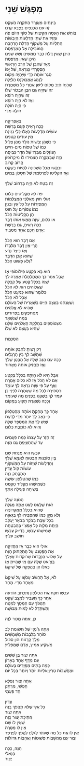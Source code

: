 # מִפְגָּשׁ שֵׁנִי

בֵּינְתַיִם מְאַוְרֵר הַתִּקְרָה הַשָּׁקֵט\
זֶה עִם הַכְּנָפַיִם בְּצֶבַע קְרֵם\
בּוֹחֵשׁ אֶת הָעִסָּה הַקֵּיצִית שֶׁל סוֹף הַיּוֹם פֹּה\
וּמֵזִיז אֶת שְׁתֵּי הַדְּלָעוֹת הַיְּבֵשׁוֹת \
הַתְּלֻיּוֹת עַל מַשְׁקוֹף הַדֶּלֶת הָרְחָבָה \
הַמּוֹבִילָה אֶל הַמִּרְפֶּסֶת \
הֵיכָן שֶׁאֵין דֶּלֶת כְּבָר חֲמִשִּׁים וְשֵׁשׁ שָׁנִים \
הֵיכָן שֶׁאֵין מִרְפֶּסֶת \
מֵאָז שֶׁהַבֵּן שֶׁל הָרַב הָרָאשִׁי\
הַסְּפָרַדִּי כַּנִּרְאֶה, שֶׁל יָפוֹ \
סָגַר אוֹתָהּ כְּדֵי שֶׁיִּהְיֶה מָקוֹם \
לְנַהַג אַמְבּוּלַנְס הַלַּיְלָה\
שֶׁהָיָה חַיָּב מָקוֹם לִישֹׁן אַחֲרֵי כָּל מִשְׁמֶרֶת\
זֶה שֶׁהָיָה גַּם הַבֵּן הַבְּכוֹר שֶׁלּוֹ\
זֶה שֶׁהָיָה רוֹפֵא\
וְאָז לֹא הָיָה רוֹפֵא\
כִּי הָיָה חוֹלֶה\
חוֹלֶה מִדַּי\
\
בְּאַפְרִיקָה\
כָּכָה רָאִיתָ פַּעַם בָּרֶשֶׁת\
עוֹשִׂים מִדְלָעוֹת כָּאֵלּוּ כְּלֵי נְגִינָה\
מִין עוּדִים קְטַנִּים\
כִּי כְּשֶׁהֵן יְבֵשׁוֹת נוֹלָד מֵהֶן צְלִיל \
כְּמוֹ שֶׁל טִפּוֹת מַיִם-חַיִּים\
הַנּוֹזְלִים מִבֶּרֶז שֶׁל חֲדַר כְּבִיסָה\
כָּזֶה שֶׁבְּמִקְרֶה הִצְמִידוּ לוֹ מִיקְרוֹפוֹן\
קָרוֹב קָרוֹב\
וּבִקְּשׁוּ מִכָּל הַשְּׁכוּנָה לִהְיוֹת בְּשֶׁקֶט\
וְאָז הִקְלִיטוּ לְפִרְסֹמֶת שֶׁל חִסָּכוֹן בְּמַיִם\
\
זֶה בֶּטַח לֹא הָיָה בָּרְחוֹב שֶׁלְּךָ\
\
פֹּה לֹא מַקְלִיטִים כְּלוּם\
אוּלַי חוּץ מֵאַלְפֵי הַמַּצְלֵמוֹת\
הַמְּפֻזָּרוֹת עַל כָּל עֵץ וּבִנְיָן\
כְּמוֹ צִפּוֹרִים עַל חוּט\
הֵן מַקְלִיטוֹת הַכֹּל\
אוֹ כְּלוּם, שֶׁזֶּה מַמָּשׁ אוֹתוֹ דָּבָר\
כָּכָה רָאִיתָ, גַּם בָּרֶשֶׁת\
אָדָם חָכָם אֶחָד מַסְבִּיר:\
\
אִם דָּבָר הוּא הַכֹּל\
הֲרֵי אֵין דָּבָר מִלְּבַדּוֹ\
וְאָז כֵּיצַד נֵדַע \
שֶׁהוּא אָכֵן הַדָּבָר\
וְלֹא פָּשׁוּט הַכֹּל?\
\
הוּא בָּא בְּקֶטַע פִילוֹסוֹפִי אָז\
אֲבָל אַחַר כָּךְ הַמְּתֻלְתֶּלֶת אָמְרָה לְךָ\
שֶׁזֶּה בִּכְלָל קֶטַע שֶׁל קַבָּלָה\
שֶׁאֱלוֹהִים הוּא לֹא הַכֹּל\
כְּלוֹמַר שֶׁהוּא כִּמְעַט הַכֹּל\
אֲבָל לֹא הַכֹּל\
וְשֶׁאֲנַחְנוּ בְּעֶצֶם חַיִּים בַּשְּׁאֵרִית שֶׁל הָעוֹלָם \
שֶׁהִיא לֹא אֱלֹהִים\
מִסְתַּפְּקִים בַּפֵּרוּרִים\
בְּמָה שֶׁנִּשְׁאַר\
מִצְטוֹפְפִים בְּחֶלְקַת הָאֱלֹהִים שֶׁלָּנוּ\
שֶׁהִיא בְּעֶצֶם לֹא שֶׁלּוֹ\
\
הַסְכָּמַת\
\
רַק רָצִיתָ לְחַבֵּק אוֹתָהּ\
שֶׁתֵּשֵׁב לְךָ בֵּין הָרַגְלַיִם\
כָּכָה עִם הַגַּב שֶׁלָּהּ אֶל הַבֶּטֶן שֶׁלְּךָ\
וְאָז תַּחֲזִיק אוֹתָהּ מֵאָחוֹר\
\
אֲבָל הִיא לֹא הָיְתָה בִּכְלָל בַּקֶּטַע\
אִם לֹא הַכֹּל אָז לֹא כְּלוּם אָמְרָה\
וְאַף עַל פִּי שֶׁזֶּה נִרְאֶה לְךָ עוֹמֵד\
בִּסְתִירָה לְכָל מָה שֶׁאָמְרָה לִפְנֵי כֵן\
עָמַד לְךָ בְּשֶׁקֶט בִּפְנִים מָה שֶׁעוֹמֵד\
וְכָכָה נִשְׁאֶרֶת תָּקוּעַ בַּמָּקוֹם\
\
אַחַר כָּךְ מָחַקְתָּ אוֹתָהּ מֵהַטֵּלֵפוֹן\
כִּי כָּאַב לָךְ יוֹתֵר מִדַּי לָדַעַת\
שֶׁיֵּשׁ לְךָ אֶת הַמִּסְפָּר שֶׁלָּהּ\
וְהִיא לֹא כּוֹתֶבֶת כְּלוּם\
\
זֶה חָזַר עַל עַצְמוֹ כַּמָּה פְּעָמִים\
עַד שֶׁהִתְעַיַּפְתָּ גַּם מִזֶּה\
\
עַכְשָׁו הִיא מֻנַּחַת שָׁם\
בֵּין סוֹכְנוּת הַבִּטּוּחַ לְאִמָּא שֶׁלְּךָ\
וְהַדְּלָעוֹת שֶׁזָּזוֹת עַל הַמַּשְׁקוֹף\
עוֹשׂוֹת קוֹל עָדִין\
מְתַקְתַּק כָּזֶה\
כְּמוֹ שֶׁהַטֵּלֵפוֹן עוֹשֶׂה\
כְּשֶׁמִּישֶׁהוּ מַקְלִיד טֵקְסְט\
בְּשִׂיחָה פְּעִילָה אִתְּךָ\
\
הַנּוֹנָה שֶׁלְּךָ\
זֹאת שֶׁלְּאַט לְאַט אַתָּה מְגַלֶּה\
שֶׁהִיא בִּכְלָל מִמָּקֵדוֹנְיָה\
וְלֹא מִיָּוָן כְּמוֹ שֶׁהִסְבִּירוּ לְךָ בְּגַאֲוָה\
בְּכָל שַׁבָּת בַּבֹּקֶר בִּבְאֵר יַעֲקֹב\
הָיְתָה מְלַוָּה כָּל אַפְּצִ'י בְּהַבְטָחָה\
שֶׁמִּישֶׁהוּ עַכְשָׁו, בְּדִיּוּק עַכְשָׁו\
חוֹשֵׁב עָלֶיךָ\
\
אוּלַי הִיא כְּבָר אָז הֶחֱזִיקָה\
אֶת הַפָּטֵנְט עַל הַתִּקְתּוּק הַזֶּה\
עַל שְׁלוֹשׁ הַנְּקֻדּוֹת שֶׁרוֹקְדוֹת אֶצְלְךָ \
בַּצָּ'אט שֶׁלָּהּ עִם מִי שֶׁהָיִיתָ אָז\
כְּאִלּוּ הֵן בַּהֲפָקָה שֶׁל שִׁיקָגוֹ\
\
לֹא, אַל תַּחֲשֹׁב עַכְשָׁו עַל שִׁיקָגוֹ\
מְאֻחָר מִדַּי. מָחָר\
\
עַכְשָׁו תִּקַּח אֶת הַטֵּלֵפוֹן וְתִכְתֹּב הוֹדָעָה\
אַחַר כָּךְ תַּעֲבִיר לְמַצָּב שָׁקֵט\
תַּהֲפֹךְ עִם הַמָּסָךְ לְמַטָּה\
וְתִשְׁתַּדֵּל לֹא לָמוּת מִבּוּשָׁה\
\
כֵּן, אַתָּה מָכוּר לָזֶה\
\
אַתָּה גַּ'נְקִי שֶׁל תְּשׂוּמֶת לֵב\
סוֹחֵר בִּלְבָבוֹת מְשֻׁמָּשִׁים\
מֶלֶךְ קְרָנוֹת הוֹן סִכּוּל\
מַשְׁקִיעַ אַמִּיץ, אָדָם שֶׁמַּפְלִיץ\
\
אַתָּה יְצוּר בֶּן שִׁשִּׁים\
עִם מַדָּף אֶחָד בָּאָרוֹן\
כַּמָּה בָּתִּים מְפֻזָּרִים בָּעוֹלָם\
וּמַחֲשָׁבוֹת טְרִיוְיָאלִיּוֹת יוֹתֵר וְיוֹתֵר בְּכָל יוֹם\
\
אַתָּה יְצוּר נִפְלָא\
חָפְשִׁי, מְרַתֵּק\
חַד פַּעֲמִי\
\
עֲדַיִן\
כָּל אֵיךְ שֶׁלֹּא תַּהֲפֹךְ בָּזֶה\
אַתָּה יְצוּר\
חֲתִיכַת יְצוּר כָּזֶה\
שֶׁאֵין לוֹ שֵׁם\
אֵין לוֹ מַטָּרָה\
אֵין לוֹ אֶת כָּל מָה שֶׁעוֹזֵר לְגֹלֶם לַהֲפֹךְ לְפַרְפַּר\
יְצוּר עִם מַחֲשָׁבוֹת פְּשׁוּטוֹת וַאֲהָבוֹת גְּדוֹלוֹת\
\
הִנֵּה, כָּכָה\
בָּנָאלִי\
יְצוּר
